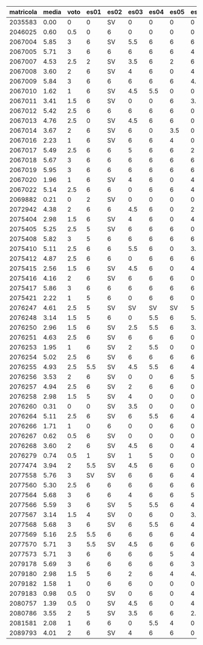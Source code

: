 matricola|media|voto|es01|es02|es03|es04|es05|es06|es07|es08|es09|es10|es11
-|-|-|-|-|-|-|-|-|-|-|-|-|-
2035583|0.00|0|0|SV|0|0|0|0|0|0|0|0|0
2046025|0.60|0.5|0|6|0|0|0|0|0|0|0|0|0
2067004|5.85|3|6|SV|5.5|6|6|6|5.5|6|6|6|5.5
2067005|5.71|3|6|6|6|6|6|4|6|5.5|5|6|6
2067007|4.53|2.5|2|SV|3.5|6|2|6|5.5|6|6|4.5|4
2067008|3.60|2|6|SV|4|6|0|4|4.5|0|0|6|5.5
2067009|5.84|3|6|6|6|6|6|4.5|6|5.5|6|6|6
2067010|1.62|1|6|SV|4.5|5.5|0|0|0|0|0|0|0
2067011|3.41|1.5|6|SV|0|0|6|3.5|5.5|5.5|3|4.5|0
2067012|5.42|2.5|6|6|6|6|6|0|5.5|5|6|6|6
2067013|4.76|2.5|0|SV|4.5|6|6|0|6|6|6|6|6
2067014|3.67|2|6|SV|6|0|3.5|0|5.5|5|0|4.5|6
2067016|2.23|1|6|SV|6|6|4|0|0|0|0|0|0
2067017|5.49|2.5|6|6|5|6|6|2|5.5|5.5|6|6|5.5
2067018|5.67|3|6|6|6|6|6|6|6|6|6|4.5|4
2067019|5.95|3|6|6|6|6|6|6|6|5.5|6|6|6
2067020|1.96|1|6|SV|4|6|0|4|0|0|0|0|0
2067022|5.14|2.5|6|6|0|6|6|4|6|4.5|6|5.5|5.5
2069882|0.21|0|2|SV|0|0|0|0|0|0|0|0|0
2072942|4.38|2|6|6|4.5|6|0|2|6|0|6|5.5|5.5
2075404|2.98|1.5|6|SV|4|6|0|4|4.5|0|0|5.5|0
2075405|5.25|2.5|5|SV|6|6|6|0|6|5|6|5.5|6
2075408|5.82|3|5|6|6|6|6|6|5.5|6|6|6|5.5
2075410|5.11|2.5|6|6|5.5|6|0|3.5|6|5.5|6|6|5.5
2075412|4.87|2.5|6|6|0|6|6|6|6|5|6|0|6
2075415|2.56|1.5|6|SV|4.5|6|0|4|5.5|0|0|0|0
2075416|4.16|2|6|SV|6|6|6|0|5.5|5.5|6|0|0
2075417|5.86|3|6|6|6|6|6|6|6|5.5|6|5.5|5.5
2075421|2.22|1|5|6|0|6|6|0|0|0|0|0|0
2076247|4.61|2.5|5|SV|SV|SV|SV|5|5.5|5.5|6|5.5|0
2076248|3.14|1.5|5|6|0|5.5|6|5.5|0|0|0|6|0
2076250|2.96|1.5|6|SV|2.5|5.5|6|3.5|6|0|0|0|0
2076251|4.63|2.5|6|SV|6|6|6|0|5.5|5.5|6|4.5|0
2076253|1.95|1|6|SV|2|5.5|0|0|5.5|0|0|0|0
2076254|5.02|2.5|6|SV|6|6|6|6|5.5|5|5|5|0
2076255|4.93|2.5|5.5|SV|4.5|5.5|6|4|5|5.5|3|4|6
2076256|3.53|2|6|SV|0|0|6|5|5.5|5.5|3|4.5|0
2076257|4.94|2.5|6|SV|2|6|6|0|5.5|5.5|6|6|5
2076258|2.98|1.5|5|SV|4|0|0|0|4.5|0|5|5.5|5.5
2076260|0.31|0|0|SV|3.5|0|0|0|0|0|0|0|0
2076264|5.11|2.5|6|SV|6|5.5|6|4|5.5|6|6|0|6
2076266|1.71|1|0|6|0|0|6|0|0|6|0|0|0
2076267|0.62|0.5|6|SV|0|0|0|0|0|0|0|0|0
2076268|3.60|2|6|SV|4.5|6|0|4|4.5|0|0|5.5|5.5
2076279|0.74|0.5|1|SV|1|5|0|0|0|0|0|0|0
2077474|3.94|2|5.5|SV|4.5|6|6|0|4.5|0|6|6|0
2077558|5.76|3|SV|SV|6|6|6|4|6|5.5|6|6|6
2077560|5.30|2.5|6|6|6|6|6|6|5.5|6|6|5|0
2077564|5.68|3|6|6|4|6|6|5|6|5|6|6|6
2077566|5.59|3|6|SV|5|5.5|6|4|5.5|5.5|6|6|6
2077567|3.14|1.5|4|SV|0|6|0|3.5|0|5.5|6|6|0
2077568|5.68|3|6|SV|6|5.5|6|4|5.5|5.5|6|6|6
2077569|5.16|2.5|5.5|6|6|6|6|4|6|5.5|6|0|5.5
2077570|5.71|3|5.5|SV|4.5|6|6|6|5.5|5.5|6|6|6
2077573|5.71|3|6|6|6|6|5|4|5.5|6|6|6|6
2079178|5.69|3|6|6|6|6|6|3|6|5.5|6|6|5.5
2079180|2.98|1.5|5|6|2|6|4|4.5|2|0|3|0|0
2079182|1.58|1|0|6|6|0|0|0|5.5|0|0|0|0
2079183|0.98|0.5|0|SV|0|6|0|4|0|0|0|0|0
2080757|1.39|0.5|0|SV|4.5|6|0|4|0|0|0|0|0
2080786|3.55|2|5|SV|3.5|6|6|2.5|3|1|3|0|5
2081581|2.08|1|6|6|0|5.5|4|0|0|0|0|0|0
2089793|4.01|2|6|SV|4|6|6|0|0|5.5|0|5.5|6
